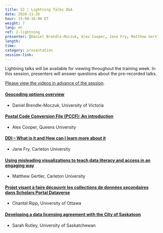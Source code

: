 ```yaml
---
title: S2 | Lightning Talks Q&A
date: 2020-11-26
hour: 15:00-16:00 ET
weight: 7
lang: en
ref: 2-lightning
presenter: [Daniel Brendle-Moczuk, Alex Cooper, Jane Fry, Matthew Gertler, Chantal Ripp, Sarah Rutley]
length:
time:
category: presentation
session-link:
---
```

Lightning talks will be available for viewing throughout the training week. In this session, presenters will answer questions about the pre-recorded talks.<!--more-->

[Please view the videos in advance of the session](https://youtube.com/playlist?list=PLa6d-V-ljSCyEaf9Vxe9-ZcIcxpxwuIYR).

#### [Geocoding options overview](https://youtu.be/FGXZZ-L0GUg)  
- Daniel Brendle-Moczuk, University of Victoria

#### [Postal Code Conversion File (PCCF): An introduction](https://youtu.be/6Y1QIn2IpSE)
- Alex Cooper, Queens University

#### [DDI – What is it and How can I learn more about it](https://youtu.be/seX-i5vafMA)
- Jane Fry, Carleton University

#### [Using misleading visualizations to teach data literacy and access in an engaging way](https://youtu.be/xAVbA4cbscQ)  
- Matthew Gertler, Carleton University

#### [Projet visant à faire découvrir les collections de données secondaires dans Scholars Portal Dataverse](https://youtu.be/1l83yl0GQEQ)
- Chantal Ripp, University of Ottawa

#### [Developing a data licensing agreement with the City of Saskatoon](https://youtu.be/sP4sUXhXsBw)
- Sarah Rutley, University of Saskatchewan  
